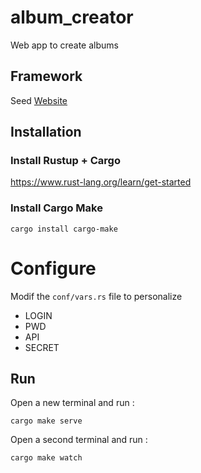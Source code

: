 # album_creator

Web app to create albums

## Framework

Seed [Website](https://seed-rs.org)

## Installation

### Install Rustup + Cargo
https://www.rust-lang.org/learn/get-started

### Install Cargo Make

	cargo install cargo-make

# Configure

Modif the `conf/vars.rs` file to personalize 
* LOGIN
* PWD
* API
* SECRET

## Run

Open a new terminal and run :

	cargo make serve

Open a second terminal and run :

	cargo make watch